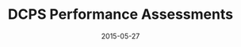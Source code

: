 ---
layout: default
modal-id: 3
date: 2015-05-27
title: DCPS Performance Assessments

skills: ['QuickBase', 'XML/XSLT', 'Javascript']
description:
  This custom dashboard for DCPS' central office performance assessments
  allows DCPS employees to quickly enter their own self-assessments, review
  feedback about their performance, or enter performance data for their team.
  (Some data has been redacted to protect privacy.)

images: ['performance-1.PNG', 'performance-2.PNG', 'performance-3.PNG', 'performance-4.PNG', 'performance-5.PNG']

---